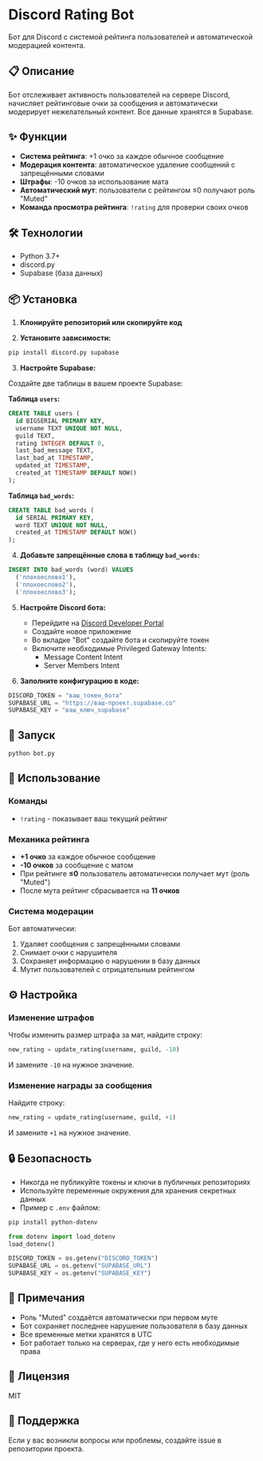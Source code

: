 # Discord Rating Bot

Бот для Discord с системой рейтинга пользователей и автоматической модерацией контента.

## 📋 Описание

Бот отслеживает активность пользователей на сервере Discord, начисляет рейтинговые очки за сообщения и автоматически модерирует нежелательный контент. Все данные хранятся в Supabase.

## ✨ Функции

- **Система рейтинга**: +1 очко за каждое обычное сообщение
- **Модерация контента**: автоматическое удаление сообщений с запрещёнными словами
- **Штрафы**: -10 очков за использование мата
- **Автоматический мут**: пользователи с рейтингом ≤0 получают роль "Muted"
- **Команда просмотра рейтинга**: `!rating` для проверки своих очков

## 🛠️ Технологии

- Python 3.7+
- discord.py
- Supabase (база данных)

## 📦 Установка

1. **Клонируйте репозиторий или скопируйте код**

2. **Установите зависимости:**
```bash
pip install discord.py supabase
```

3. **Настройте Supabase:**

Создайте две таблицы в вашем проекте Supabase:

**Таблица `users`:**
```sql
CREATE TABLE users (
  id BIGSERIAL PRIMARY KEY,
  username TEXT UNIQUE NOT NULL,
  guild TEXT,
  rating INTEGER DEFAULT 0,
  last_bad_message TEXT,
  last_bad_at TIMESTAMP,
  updated_at TIMESTAMP,
  created_at TIMESTAMP DEFAULT NOW()
);
```

**Таблица `bad_words`:**
```sql
CREATE TABLE bad_words (
  id SERIAL PRIMARY KEY,
  word TEXT UNIQUE NOT NULL,
  created_at TIMESTAMP DEFAULT NOW()
);
```

4. **Добавьте запрещённые слова в таблицу `bad_words`:**
```sql
INSERT INTO bad_words (word) VALUES 
  ('плохоеслово1'),
  ('плохоеслово2'),
  ('плохоеслово3');
```

5. **Настройте Discord бота:**
   - Перейдите на [Discord Developer Portal](https://discord.com/developers/applications)
   - Создайте новое приложение
   - Во вкладке "Bot" создайте бота и скопируйте токен
   - Включите необходимые Privileged Gateway Intents:
     - Message Content Intent
     - Server Members Intent

6. **Заполните конфигурацию в коде:**
```python
DISCORD_TOKEN = "ваш_токен_бота"
SUPABASE_URL = "https://ваш-проект.supabase.co"
SUPABASE_KEY = "ваш_ключ_supabase"
```

## 🚀 Запуск

```bash
python bot.py
```

## 📖 Использование

### Команды

- `!rating` - показывает ваш текущий рейтинг

### Механика рейтинга

- **+1 очко** за каждое обычное сообщение
- **-10 очков** за сообщение с матом
- При рейтинге **≤0** пользователь автоматически получает мут (роль "Muted")
- После мута рейтинг сбрасывается на **11 очков**

### Система модерации

Бот автоматически:
1. Удаляет сообщения с запрещёнными словами
2. Снимает очки с нарушителя
3. Сохраняет информацию о нарушении в базу данных
4. Мутит пользователей с отрицательным рейтингом

## ⚙️ Настройка

### Изменение штрафов

Чтобы изменить размер штрафа за мат, найдите строку:
```python
new_rating = update_rating(username, guild, -10)
```
И замените `-10` на нужное значение.

### Изменение награды за сообщения

Найдите строку:
```python
new_rating = update_rating(username, guild, +1)
```
И замените `+1` на нужное значение.

## 🔒 Безопасность

- Никогда не публикуйте токены и ключи в публичных репозиториях
- Используйте переменные окружения для хранения секретных данных
- Пример с `.env` файлом:

```bash
pip install python-dotenv
```

```python
from dotenv import load_dotenv
load_dotenv()

DISCORD_TOKEN = os.getenv("DISCORD_TOKEN")
SUPABASE_URL = os.getenv("SUPABASE_URL")
SUPABASE_KEY = os.getenv("SUPABASE_KEY")
```

## 📝 Примечания

- Роль "Muted" создаётся автоматически при первом муте
- Бот сохраняет последнее нарушение пользователя в базу данных
- Все временные метки хранятся в UTC
- Бот работает только на серверах, где у него есть необходимые права

## 📄 Лицензия

MIT

## 🤝 Поддержка

Если у вас возникли вопросы или проблемы, создайте issue в репозитории проекта.
